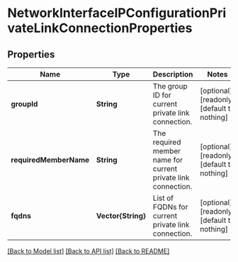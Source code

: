 # NetworkInterfaceIPConfigurationPrivateLinkConnectionProperties


## Properties
Name | Type | Description | Notes
------------ | ------------- | ------------- | -------------
**groupId** | **String** | The group ID for current private link connection. | [optional] [readonly] [default to nothing]
**requiredMemberName** | **String** | The required member name for current private link connection. | [optional] [readonly] [default to nothing]
**fqdns** | **Vector{String}** | List of FQDNs for current private link connection. | [optional] [readonly] [default to nothing]


[[Back to Model list]](../README.md#models) [[Back to API list]](../README.md#api-endpoints) [[Back to README]](../README.md)


